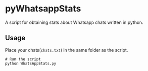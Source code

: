 # pyWhatsappStats
A script for obtaining stats about Whatsapp chats written in python.

## Usage
Place your chats(`chats.txt`) in the same folder as the script.
```
# Run the script
python WhatsAppStats.py
```
